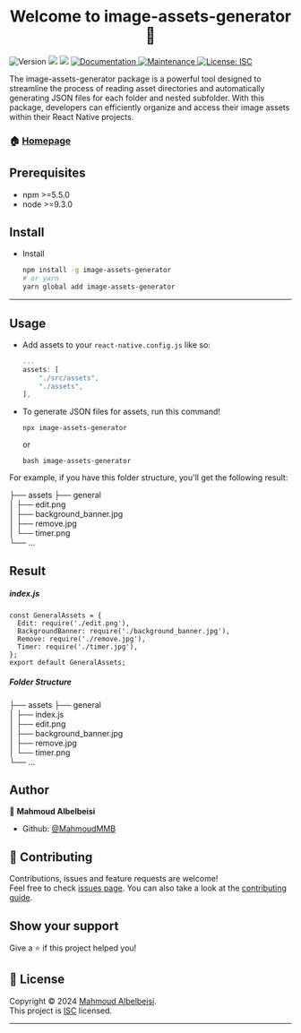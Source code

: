 <h1 align="center">Welcome to image-assets-generator 👋</h1>
<p>
  <img alt="Version" src="https://img.shields.io/badge/version-1.0.0-blue.svg?cacheSeconds=2592000" />
  <img src="https://img.shields.io/badge/npm-%3E%3D5.5.0-blue.svg" />
  <img src="https://img.shields.io/badge/node-%3E%3D9.3.0-blue.svg" />
  <a href="https://github.com/MahmoudMMB/image-assets-generator#readme" target="_blank">
    <img alt="Documentation" src="https://img.shields.io/badge/documentation-yes-brightgreen.svg" />
  </a>
  <a href="https://github.com/MahmoudMMB/image-assets-generator/graphs/commit-activity" target="_blank">
    <img alt="Maintenance" src="https://img.shields.io/badge/Maintained%3F-yes-green.svg" />
  </a>
  <a href="https://github.com/MahmoudMMB/image-assets-generator/blob/master/LICENSE" target="_blank">
    <img alt="License: ISC" src="https://img.shields.io/github/license/MahmoudMMB/image-assets-generator" />
  </a>
</p>

The image-assets-generator package is a powerful tool designed to streamline the process of reading asset directories and automatically generating JSON files for each folder and nested subfolder. With this package, developers can efficiently organize and access their image assets within their React Native projects.

### 🏠 [Homepage](https://github.com/MahmoudMMB/image-assets-generator#readme)

## Prerequisites

- npm >=5.5.0
- node >=9.3.0

## Install
* Install
  ```bash
  npm install -g image-assets-generator
  # or yarn
  yarn global add image-assets-generator
  ```

*** 

## Usage 
* Add assets to your `react-native.config.js` like so:
  ```js
  ...
  assets: [
      "./src/assets", 
      "./assets",
  ], 
  ```

* To generate JSON files for assets, run this command!
  ```
  npx image-assets-generator
  ```
  or 
  ```
  bash image-assets-generator
  ```

For example, if you have this folder structure, you'll get the following result:

  ├── assets
    ├── general                 
    │   ├── edit.png          
    │   ├── background_banner.jpg         
    │   ├── remove.jpg         
    │   └── timer.png               
    └── ...


## Result 

##### index.js
```
const GeneralAssets = {
  Edit: require('./edit.png'),
  BackgroundBanner: require('./background_banner.jpg'),
  Remove: require('./remove.jpg'),
  Timer: require('./timer.jpg'),
};
export default GeneralAssets;

```
##### Folder Structure


  ├── assets
    ├── general                 
    │   ├── index.js          
    │   ├── edit.png          
    │   ├── background_banner.jpg         
    │   ├── remove.jpg         
    │   └── timer.png               
    └── ...
## Author

👤 **Mahmoud Albelbeisi**

* Github: [@MahmoudMMB](https://github.com/MahmoudMMB)

## 🤝 Contributing

Contributions, issues and feature requests are welcome!<br />Feel free to check [issues page](https://github.com/MahmoudMMB/image-assets-generator/issues). You can also take a look at the [contributing guide](https://github.com/MahmoudMMB/image-assets-generator/blob/master/CONTRIBUTING.md).

## Show your support

Give a ⭐️ if this project helped you!

## 📝 License

Copyright © 2024 [Mahmoud Albelbeisi](https://github.com/MahmoudMMB).<br />
This project is [ISC](https://github.com/MahmoudMMB/image-assets-generator/blob/master/LICENSE) licensed.

*** 